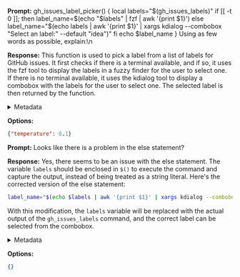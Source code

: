 **Prompt:**
gh_issues_label_picker() {
  local labels="$(gh_issues_labels)"
  if [[ -t 0 ]]; then
    label_name=$(echo "$labels" | fzf | awk '{print $1}')
  else
    label_name="$(echo labels | awk '{print $1}' | xargs kdialog --combobox "Select an label:" --default "idea")"
  fi
  echo $label_name
}
 Using as few words as possible, explain:\n

**Response:**
This function is used to pick a label from a list of labels for GitHub issues. It first checks if there is a terminal available, and if so, it uses the fzf tool to display the labels in a fuzzy finder for the user to select one. If there is no terminal available, it uses the kdialog tool to display a combobox with the labels for the user to select one. The selected label is then returned by the function.

<details><summary>Metadata</summary>

- Duration: 2917 ms
- Datetime: 2023-09-12T20:29:38.805350
- Model: gpt-3.5-turbo-0613

</details>

**Options:**
```json
{"temperature": 0.1}
```

**Prompt:**
Looks like there is a problem in the else statement?

**Response:**
Yes, there seems to be an issue with the else statement. The variable `labels` should be enclosed in `$()` to execute the command and capture the output, instead of being treated as a string literal. Here's the corrected version of the else statement:

```bash
label_name="$(echo $labels | awk '{print $1}' | xargs kdialog --combobox "Select a label:" --default "idea")"
```

With this modification, the `labels` variable will be replaced with the actual output of the `gh_issues_labels` command, and the correct label can be selected from the combobox.

<details><summary>Metadata</summary>

- Duration: 3936 ms
- Datetime: 2023-09-12T20:30:16.491999
- Model: gpt-3.5-turbo-0613

</details>

**Options:**
```json
{}
```

